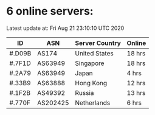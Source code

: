 # 6 online servers:

Latest update at: Fri Aug 21 23:10:10 UTC 2020

| ID | ASN | Server Country | Online |
| -- | --- | -------------- | ------ |
| #.D09B | AS174 | United States | 18 hrs |
| #.7F1D | AS63949 | Singapore | 18 hrs |
| #.2A79 | AS63949 | Japan | 4 hrs |
| #.33B9 | AS63888 | Hong Kong | 12 hrs |
| #.1F2B | AS49392 | Russia | 13 hrs |
| #.770F | AS202425 | Netherlands | 6 hrs |

